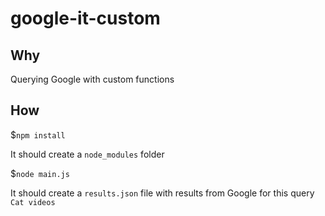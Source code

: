 # google-it-custom

## Why
Querying Google with custom functions

## How

$`npm install`

It should create a `node_modules` folder

$`node main.js`

It should create a `results.json` file with results from Google for this query `Cat videos`

